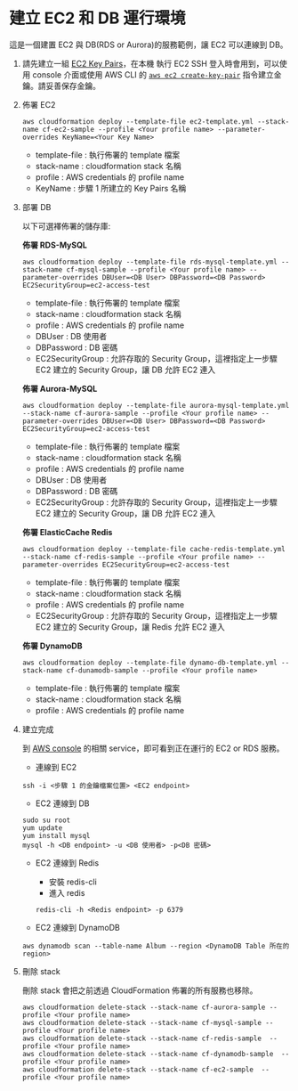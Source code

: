 # 建立 EC2 和 DB 運行環境

這是一個建置 EC2 與 DB(RDS or Aurora)的服務範例，讓 EC2 可以連線到 DB。

1. 請先建立一組 [EC2 Key Pairs](https://docs.aws.amazon.com/AWSEC2/latest/UserGuide/ec2-key-pairs.html)，在本機 執行 EC2 SSH 登入時會用到，可以使用 console 介面或使用 AWS CLI 的 [`aws ec2 create-key-pair`](https://docs.aws.amazon.com/cli/latest/reference/ec2/create-key-pair.html) 指令建立金鑰。請妥善保存金鑰。
2. 佈署 EC2
    ```
    aws cloudformation deploy --template-file ec2-template.yml --stack-name cf-ec2-sample --profile <Your profile name> --parameter-overrides KeyName=<Your Key Name>
    ```
    - template-file : 執行佈署的 template 檔案
    - stack-name : cloudformation stack 名稱
    - profile : AWS credentials 的 profile name
    - KeyName : 步驟 1 所建立的 Key Pairs 名稱

3. 部署 DB

    以下可選襗佈署的儲存庫:
    
    **佈署 RDS-MySQL**
    
    ```
    aws cloudformation deploy --template-file rds-mysql-template.yml --stack-name cf-mysql-sample --profile <Your profile name> --parameter-overrides DBUser=<DB User> DBPassword=<DB Password> EC2SecurityGroup=ec2-access-test
    ```
    
    - template-file : 執行佈署的 template 檔案
    - stack-name : cloudformation stack 名稱
    - profile : AWS credentials 的 profile name
    - DBUser : DB 使用者
    - DBPassword : DB 密碼
    - EC2SecurityGroup : 允許存取的 Security Group，這裡指定上一步驟 EC2 建立的 Security Group，讓 DB 允許 EC2 連入
   
    **佈署 Aurora-MySQL**
    
    ```
    aws cloudformation deploy --template-file aurora-mysql-template.yml --stack-name cf-aurora-sample --profile <Your profile name> --parameter-overrides DBUser=<DB User> DBPassword=<DB Password> EC2SecurityGroup=ec2-access-test
    ```
    
    - template-file : 執行佈署的 template 檔案
    - stack-name : cloudformation stack 名稱
    - profile : AWS credentials 的 profile name
    - DBUser : DB 使用者
    - DBPassword : DB 密碼
    - EC2SecurityGroup : 允許存取的 Security Group，這裡指定上一步驟 EC2 建立的 Security Group，讓 DB 允許 EC2 連入
    
    **佈署 ElasticCache Redis**
       
    ```
    aws cloudformation deploy --template-file cache-redis-template.yml --stack-name cf-redis-sample --profile <Your profile name> --parameter-overrides EC2SecurityGroup=ec2-access-test
    ```
  
    - template-file : 執行佈署的 template 檔案
    - stack-name : cloudformation stack 名稱
    - profile : AWS credentials 的 profile name
    - EC2SecurityGroup : 允許存取的 Security Group，這裡指定上一步驟 EC2 建立的 Security Group，讓 Redis 允許 EC2 連入
  
    **佈署 DynamoDB**
        
    ```
    aws cloudformation deploy --template-file dynamo-db-template.yml --stack-name cf-dunamodb-sample --profile <Your profile name>
    ```
       
    - template-file : 執行佈署的 template 檔案
    - stack-name : cloudformation stack 名稱
    - profile : AWS credentials 的 profile name


4. 建立完成
    
    到 [AWS console](https://console.aws.amazon.com) 的相關 service，即可看到正在運行的 EC2 or RDS 服務。
    
    - 連線到 EC2
    
    ```
    ssh -i <步驟 1 的金鑰檔案位置> <EC2 endpoint>
    ```
    
    - EC2 連線到 DB
    ```
    sudo su root
    yum update
    yum install mysql
    mysql -h <DB endpoint> -u <DB 使用者> -p<DB 密碼>
    ```
   
    - EC2 連線到 Redis
        - 安裝 redis-cli
        - 進入 redis
        ```
        redis-cli -h <Redis endpoint> -p 6379 
        ```
    
    - EC2 連線到 DynamoDB
    ```
    aws dynamodb scan --table-name Album --region <DynamoDB Table 所在的 region>
    ```


5. 刪除 stack

    刪除 stack 會把之前透過 CloudFormation 佈署的所有服務也移除。
    
    ```
    aws cloudformation delete-stack --stack-name cf-aurora-sample --profile <Your profile name>
    aws cloudformation delete-stack --stack-name cf-mysql-sample --profile <Your profile name>
    aws cloudformation delete-stack --stack-name cf-redis-sample  --profile <Your profile name>
    aws cloudformation delete-stack --stack-name cf-dynamodb-sample  --profile <Your profile name>
    aws cloudformation delete-stack --stack-name cf-ec2-sample  --profile <Your profile name>
    ```

